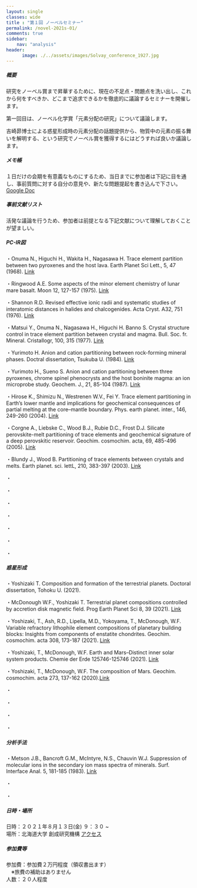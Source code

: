 ```yaml
---
layout: single
classes: wide
title : "第１回 ノーベルセミナー"
permalink: /novel-2021s-01/
comments: true
sidebar: 
    nav: "analysis"
header:
      image: ./../assets/images/Solvay_conference_1927.jpg
---
```

##### 概要 
研究をノーベル賞まで昇華するために、現在の不足点・問題点を洗い出し、これから何をすべきか、どこまで追求できるかを徹底的に議論するセミナーを開催します。    

第一回目は、ノーベル化学賞「元素分配の研究」について議論します。

吉崎昴博士による惑星形成時の元素分配の話題提供から、物質中の元素の振る舞いを解明する、という研究でノーベル賞を獲得するにはどうすれば良いか議論します。

##### メモ帳  
１日だけの会期を有意義なものにするため、当日までに参加者は下記に目を通し、事前質問に対する自分の意見や、新たな問題提起を書き込んで下さい。     
[Google Doc](https://docs.google.com/document/d/1MEb9pxN2EjgBp1fupNWzdJde9Pz8ja9dVj6yj1EheWg/edit?usp=sharing)   


##### 事前文献リスト
活発な議論を行うため、参加者は前提となる下記文献について理解しておくことが望ましい。

##### PC-IR図

・Onuma N., Higuchi H., Wakita H., Nagasawa H. Trace element partition between two pyroxenes and the host lava. Earth Planet Sci Lett., 5, 47 (1968). [Link](https://www.sciencedirect.com/science/article/pii/S0012821X6880010X)

・Ringwood A.E. Some aspects of the minor element chemistry of lunar mare basalt. Moon 12, 127-157 (1975). [Link](https://link.springer.com/article/10.1007/BF00577874)

・Shannon R.D. Revised effective ionic radii and systematic studies of interatomic distances in halides and chalcogenides. Acta Cryst. A32, 751 (1976). [Link](https://onlinelibrary.wiley.com/doi/abs/10.1107/S0567739476001551)

・Matsui Y., Onuma N., Nagasawa H., Higuchi H. Banno S. Crystal structure control in trace element partition between crystal and magma. Bull. Soc. fr. Mineral. Cristallogr, 100, 315 (1977). [Link](https://www.persee.fr/docAsPDF/bulmi_0037-9328_1977_num_100_6_7155.pdf)

・Yurimoto H. Anion and cation partitioning between rock-forming mineral phases. Doctral dissertation, Tsukuba U. (1984). [Link](https://eprints.lib.hokudai.ac.jp/dspace/bitstream/2115/32893/1/%e8%bf%bd13_%e5%9c%a6%e6%9c%ac%e5%b0%9a%e7%be%a9.pdf)

・Yurimoto H., Sueno S. Anion and cation partitioning between three pyroxenes, chrome spinel phenocrysts and the host boninite magma: an ion microprobe study. Geochem. J., 21, 85-104 (1987). [Link](https://www.jstage.jst.go.jp/article/geochemj1966/21/3/21_3_85/_article)

・Hirose K., Shimizu N., Westrenen W.V., Fei Y. Trace element partitioning in Earth’s lower mantle and implications for geochemical consequences of partial melting at the core–mantle boundary. Phys. earth planet. inter., 146, 249-260 (2004). [Link](https://www.sciencedirect.com/science/article/pii/S0031920104001220)

・Corgne A., Liebske C., Wood B.J., Rubie D.C., Frost D.J. Silicate perovskite-melt partitioning of trace elements and geochemical signature of a deep perovskitic reservoir. Geochim. cosmochim. acta, 69, 485-496 (2005). [Link](https://www.sciencedirect.com/science/article/pii/S0016703704005381?via%3Dihub)

・Blundy J.,  Wood B. Partitioning of trace elements between crystals and melts. Earth planet. sci. lettL, 210, 383-397 (2003). [Link](https://www.sciencedirect.com/science/article/pii/S0012821X03001298?via%3Dihub)

・

・

・

・

・

・

・


##### 惑星形成

・Yoshizaki T. Composition and formation of the terrestrial planets. Doctoral dissertation, Tohoku U. (2021).

・McDonough W.F., Yoshizaki T. Terrestrial planet compositions controlled by accretion disk magnetic field. Prog Earth Planet Sci 8, 39 (2021). [Link](https://progearthplanetsci.springeropen.com/articles/10.1186/s40645-021-00429-4)

・Yoshizaki, T., Ash, R.D., Lipella, M.D., Yokoyama, T., McDonough, W.F. Variable refractory lithophile element compositions of planetary building blocks: Insights from components of enstatite chondrites. Geochim. cosmochim. acta 308, 173-187 (2021). [Link](https://www.researchgate.net/profile/Takashi-Yoshizaki/publication/346377762_Variable_refractory_lithophile_element_compositions_of_planetary_building_blocks/links/5fbf4020a6fdcc6cc669b55d/Variable-refractory-lithophile-element-compositions-of-planetary-building-blocks.pdf)

・Yoshizaki, T., McDonough, W.F.  Earth and Mars–Distinct inner solar system products. Chemie der Erde 125746-125746 (2021). [Link](https://www.sciencedirect.com/science/article/pii/S0009281921000088)

・Yoshizaki, T., McDonough, W.F.  The composition of Mars. Geochim. cosmochim. acta 273, 137-162 (2020).[Link](https://www.sciencedirect.com/science/article/pii/S0016703720300235)

・

・

・

・


##### 分析手法

・Metson J.B., Bancroft G.M., McIntyre, N.S., Chauvin W.J. Suppression of molecular ions in the secondary ion mass spectra of minerals. Surf. Interface Anal. 5, 181-185 (1983). [Link](https://doi.org/10.1002/sia.740050503)


・

・

 
##### 日時・場所  
日時：２０２１年８月１３日(金) ９：３０ ~    
場所：北海道大学 創成研究機構 [アクセス](https://www.cris.hokudai.ac.jp/wp/wp-content/uploads/2021/03/map-1.pdf)   

##### 参加費等
参加費：参加費２万円程度（領収書出ます）   
　※旅費の補助はありません    
人数：２０人程度   
